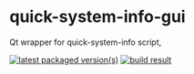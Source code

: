 # quick-system-info-gui
Qt wrapper for quick-system-info script, 

[![latest packaged version(s)](https://repology.org/badge/latest-versions/quick-system-info-gui.svg)](https://repology.org/project/quick-system-info-gui/versions)
[![build result](https://build.opensuse.org/projects/home:mx-packaging/packages/quick-system-info-gui/badge.svg?type=default)](https://software.opensuse.org//download.html?project=home%3Amx-packaging&package=quick-system-info-gui)

